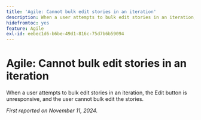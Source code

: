 ```yaml
---
title: 'Agile: Cannot bulk edit stories in an iteration'
description: When a user attempts to bulk edit stories in an iteration, the Edit button is unresponsive, and the user cannot bulk edit the stories.
hidefromtoc: yes
feature: Agile
exl-id: eebec1d6-b6be-49d1-816c-75d7b6b59094
---
```

# Agile: Cannot bulk edit stories in an iteration

When a user attempts to bulk edit stories in an iteration, the Edit button is unresponsive, and the user cannot bulk edit the stories.

_First reported on November 11, 2024._
